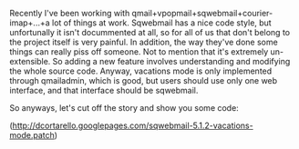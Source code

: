 Recently I've been working with qmail+vpopmail+sqwebmail+courier-imap+...+a lot of things at work.
Sqwebmail has a nice code style, but unfortunally it isn't docummented at all, so for all of us that don't belong to the project itself is very painful. In addition, the way they've done some things can really piss off someone. Not to mention that it's extremely un-extensible. So adding a new feature involves understanding and modifying the whole source code.
Anyway, vacations mode is only implemented through qmailadmin, which is good, but users should use only one web interface, and that interface should be sqwebmail.

So anyways, let's cut off the story and show you some code:

(http://dcortarello.googlepages.com/sqwebmail-5.1.2-vacations-mode.patch)
